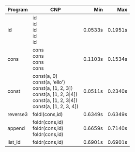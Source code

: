 Program | CNP | Min | Max
--- | --- | ---: | ---:
id | id<br/>id<br/>id<br/>id<br/>id | 0.0533s | 0.1951s
cons | cons<br/>cons<br/>cons<br/>cons | 0.1103s | 0.1534s
const | const(a, 0)<br/>const(a, 'ello')<br/>const(a, [1, 2, 3])<br/>const(a, [1, 2, 3\|4])<br/>const(a, [1, 2, 3\|4])<br/>const(a, [1, 2, 3, 4]) | 0.0511s | 0.2340s
reverse3 | foldl(cons,id) | 0.6349s | 0.6349s
append | foldr(cons,id)<br/>foldr(cons,id)<br/>foldr(cons,id) | 0.6659s | 0.7140s
list_id | foldr(cons,id) | 0.6901s | 0.6901s
